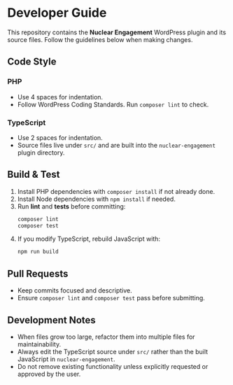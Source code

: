 # Developer Guide

This repository contains the **Nuclear Engagement** WordPress plugin and its source files.
Follow the guidelines below when making changes.

## Code Style

### PHP
- Use 4 spaces for indentation.
- Follow WordPress Coding Standards. Run `composer lint` to check.

### TypeScript
- Use 2 spaces for indentation.
- Source files live under `src/` and are built into the `nuclear-engagement` plugin directory.

## Build & Test

1. Install PHP dependencies with `composer install` if not already done.
2. Install Node dependencies with `npm install` if needed.
3. Run **lint** and **tests** before committing:
   ```bash
   composer lint
   composer test
   ```
4. If you modify TypeScript, rebuild JavaScript with:
   ```bash
   npm run build
   ```

## Pull Requests

- Keep commits focused and descriptive.
- Ensure `composer lint` and `composer test` pass before submitting.

## Development Notes

- When files grow too large, refactor them into multiple files for maintainability.
- Always edit the TypeScript source under `src/` rather than the built JavaScript in `nuclear-engagement`.
- Do not remove existing functionality unless explicitly requested or approved by the user.

